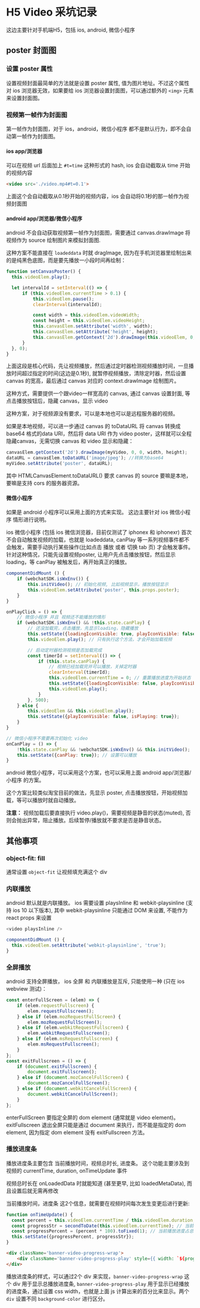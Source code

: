 H5 Video 采坑记录
===============

这边主要针对手机端H5，包括 ios, android, 微信小程序

## poster 封面图

### 设置 poster 属性

设置视频封面最简单的方法就是设置 poster 属性, 值为图片地址。不过这个属性对 ios 浏览器无效，如果要给 ios 浏览器设置封面图，可以通过额外的 `<img>` 元素来设置封面图。

### 视频第一帧作为封面图

第一帧作为封面图，对于 ios，android，微信小程序 都不是默认行为，即不会自动第一帧作为封面图。

#### ios app/浏览器

可以在视频 url 后面加上 `#t=time` 这种形式的 hash, ios 会自动截取从 time 开始的视频内容

```html
<video src='./video.mp4#t=0.1'>
```

上面这个会自动截取从0.1秒开始的视频内容，ios 会自动将0.1秒的那一帧作为视频封面图

#### android app/浏览器/微信小程序

android 不会自动获取视频第一帧作为封面图，需要通过 canvas.drawImage 将视频作为 source 绘制图片来模拟封面图.

这种方案不能直接在 `loadeddata` 时就 dragImage, 因为在手机浏览器里绘制出来的是纯黑色底图，而是要先播放一小段时间再绘制：

```javascript
function setCanvasPoster() {
  this.videoElem.play();

  let intervalId = setInterval(() => {
      if (this.videoElem.currentTime > 0.1) {
          this.videoElem.pause();
          clearInterval(intervalId);

          const width = this.videoElem.videoWidth;
          const height = this.videoElem.videoHeight;
          this.canvasElem.setAttribute('width', width);
          this.canvasElem.setAttribute('height', height);
          this.canvasElem.getContext('2d').drawImage(this.videoElem, 0, 0, width, height);
      }
  }, 0);
}
```

上面这段是核心代码，先让视频播放，然后通过定时器检测视频播放时间，一旦播放时间超过指定的时间(这边是0.1秒), 就暂停视频播放，清除定时器，然后设置 canvas 的宽高，最后通过 canvas 对应的 context.drawImage 绘制图片。

这种方式，需要提供一个跟video一样宽高的 canvas, 通过 canvas 设置封面, 等点击播放按钮后，隐藏 canvas，显示 video

这种方案，对于视频源没有要求，可以是本地也可以是远程服务器的视频。

如果是本地视频，可以进一步通过 canvas 的 toDataURL 将 canvas 转换成 base64 格式的data URI，然后将 data URI 作为 video poster，这样就可以全程隐藏canvas，无需切换 canvas 和 video 显示和隐藏：

```javascript
canvasElem.getContext('2d').drawImage(myVideo, 0, 0, width, height);
dataURL = canvasElem.toDataURL('image/jpeg'); //转换为base64
myVideo.setAttribute('poster', dataURL);
```

其中 HTMLCanvasElement.toDataURL() 要求 canvas 的 source 要嘛是本地，要嘛是支持 cors 的服务器资源。

#### 微信小程序

如果是 android 小程序可以采用上面的方式来实现。 这边主要针对 ios 微信小程序 情形进行说明。

ios 微信小程序 (包括 ios 微信浏览器，目前仅测试了 iphonex 和 iphonexr) 首次不会自动触发视频的加载，也就是 loadeddata, canPlay 等一系列视频事件都不会触发，需要手动执行某些操作(比如点击 播放 或者 切换 tab 页) 才会触发事件。针对这种情况，只能先设置视频poster, 让用户先点击播放按钮，然后显示 loading，等 canPlay 被触发后，再开始真正的播放。

```javascript
componentDidMount () {
    if (webchatSDK.isWxEnv()) {
        this.initVideo(); // 初始化视频, 比如视频显示，播放按钮显示
        this.videoElem.setAttribute('poster', this.props.poster);
    }
}

onPlayClick = () => {
    // 微信小程序 并且 视频还不能播放的情形
    if (webchatSDK.isWxEnv() && !this.state.canPlay) {
        // 还没加载完，点击播放，先显示loading，隐藏播放
        this.setState({loadingIconVisible: true, playIconVisible: false});
        this.videoElem.play(); // 只有执行这个方法，才会开始加载视频

        // 启动定时器检测视频是否加载完成
        const timerId = setInterval(() => {
            if (this.state.canPlay) {
                // 视频已经加载完并可以播放，关掉定时器
                clearInterval(timerId);
                this.videoElem.currentTime = 0; // 重置播放进度为开始状态
                this.setState({loadingIconVisible: false, playIconVisible: false, isPlaying: true});
                this.videoElem.play();
            }
        }, 500);
    } else {
        this.videoElem && this.videoElem.play();
        this.setState({playIconVisible: false, isPlaying: true});
    }
}

// 微信小程序不需要再次初始化 video
onCanPlay = () => {
    !this.state.canPlay && !webchatSDK.isWxEnv() && this.initVideo();
    this.setState({canPlay: true}); // 设置可以播放
}

```

android 微信小程序，可以采用这个方案，也可以采用上面 android app/浏览器/小程序 的方案。

这个方案比较类似淘宝目前的做法，先显示 poster, 点击播放按钮，开始视频加载，等可以播放时就自动播放。

__注意：__ 视频加载后要直接执行 video.play()，需要视频是静音的状态(muted), 否则会抛出异常，阻止播放。后续暂停/播放就不要求是否是静音状态。

## 其他事项

### object-fit: fill

通常设置 `object-fit` 让视频填充满这个 div

### 内联播放

android 默认就是内联播放。 ios 需要设置 playsInline 和 webkit-playsinline (支持 ios 10 以下版本), 其中 webkit-playsinline 只能通过 DOM 来设置, 不能作为 react props 来设置

```javascript
<video playsInline />

componentDidMount () {
  this.videoElem.setAttribute('webkit-playsinline', 'true');
}
```

### 全屏播放

android 支持全屏播放， ios 全屏 和 内联播放是互斥, 只能使用一种 (只在 ios webview 测试)：

```javascript
const enterFullScreen = (elem) => {
    if (elem.requestFullscreen) {
        elem.requestFullscreen();
    } else if (elem.mozRequestFullScreen) {
        elem.mozRequestFullScreen();
    } else if (elem.webkitRequestFullscreen) {
        elem.webkitRequestFullscreen();
    } else if (elem.msRequestFullscreen) {
        elem.msRequestFullscreen();
    }
};
const exitFullscreen = () => {
    if (document.exitFullscreen) {
        document.exitFullscreen();
    } else if (document.mozCancelFullScreen) {
        document.mozCancelFullScreen();
    } else if (document.webkitCancelFullScreen) {
        document.webkitCancelFullScreen();
    }
};
```

enterFullScreen 要指定全屏的 dom element (通常就是 video element)。 exitFullscreen 退出全屏只能是通过 document 来执行，而不能是指定的 dom element, 因为指定 dom element 没有 exitFullscreen 方法。

### 播放进度条

播放进度条主要包含 当前播放时间，视频总时长, 进度条。 这个功能主要涉及到视频的 currentTime, duration, onTimeUpdate 事件

视频总时长在 onLoadedData 时就能知道 (甚至更早, 比如 loadedMetaData), 而且设置后就无需再修改

当前播放时间，进度条 这2个信息，就需要在视频时间每次发生变更后进行更新:

```javascript
function onTimeUpdate() {
  const percent = this.videoElem.currentTime / this.videoElem.duration;
  const progressStr = secondToDate(this.videoElem.currentTime); // 当前播放时间
  const progressPercent = (percent * 100).toFixed(1); // 当前播放进度占总播放的百分比，这个用于设置 播放进度条 的样式
  this.setState({progressPercent, progressStr});
}
```

```html
<div className='banner-video-progress-wrap'>
    <div className='banner-video-progress-play' style={{ width: `${progressPercent}%` }}></div>
</div>
```

播放进度条的样式，可以通过2个 div 来实现，`banner-video-progress-wrap` 这个 div 用于显示总播放进度条, `banner-video-progress-play` 用于显示已经播放的进度条，通过设置 css width，也就是上面 js 计算出来的百分比来显示。两个 `div` 设置不同 `background-color` 进行区分。